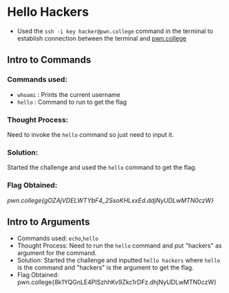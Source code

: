 # Hello Hackers  
- Used the `ssh -i key hacker@pwn.college` command in the terminal to establish connection between the terminal and [pwn.college](https://pwn.college/)

## Intro to Commands
### Commands used: 
- `whoami` : Prints the current username
- `hello`  : Command to run to get the flag
### Thought Process: 
Need to invoke the `hello` command  so just need to input it. 
### Solution: 
Started the challenge and used the `hello` command to get the flag.  
### Flag Obtained: 
*pwn.college{gOZAjVDELWTYbF4_2SsoKHLxxEd.ddjNyUDLwMTN0czW}*

## Intro to Arguments  
- Commands used: `echo`,`hello`
- Thought Process: Need to run the `hello` command and put "hackers" as argument for the command.  
- Solution: Started the challenge and inputted `hello hackers` where `hello` is the command and "hackers" is the argument to get the flag.  
- Flag Obtained: pwn.college{8k1YQGnLE4PISzhhKv9Zkc1rDFz.dhjNyUDLwMTN0czW}
